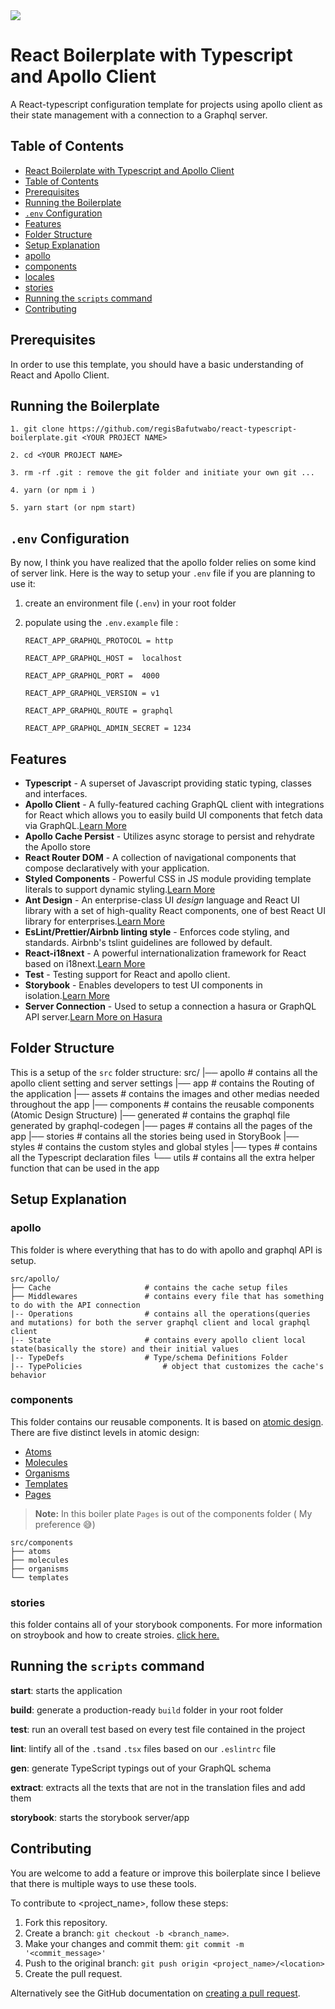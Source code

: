 <img src="https://i.ibb.co/wCr7NNT/react-apollo.png" style="text-align:center"/>

# React Boilerplate with Typescript and Apollo Client

A React-typescript configuration template for projects using apollo client as their state management with a connection to a Graphql server.

## Table of Contents

- [React Boilerplate with Typescript and Apollo Client](#react-boilerplate-with-typescript-and-apollo-client) 
- [Table of Contents](#table-of-contents) 
- [Prerequisites](#prerequisites) 
- [Running the Boilerplate](#running-the-boilerplate) 
- [`.env` Configuration](#env-configuration) 
- [Features](#features) 
- [Folder Structure](#folder-structure) 
- [Setup Explanation](#setup-explanation) 
- [apollo](#apollo) 
- [components](#components) 
- [locales](#locales) 
- [stories](#stories) 
- [Running the `scripts` command](#running-the-scripts-command) 
- [Contributing](#contributing)

<a name="Prerequisite"></a>

## Prerequisites

In order to use this template, you should have a basic understanding of React and Apollo Client.

<a name="run"></a>

## Running the Boilerplate

    1. git clone https://github.com/regisBafutwabo/react-typescript-boilerplate.git <YOUR PROJECT NAME>

    2. cd <YOUR PROJECT NAME>

    3. rm -rf .git : remove the git folder and initiate your own git ...

    4. yarn (or npm i )

    5. yarn start (or npm start)

<a name="env"></a>

## `.env` Configuration

By now, I think you have realized that the apollo folder relies on some kind of server link. Here is the way to setup your `.env` file if you are planning to use it:

1.  create an environment file (`.env`) in your root folder
2.  populate using the `.env.example` file :

        REACT_APP_GRAPHQL_PROTOCOL = http

        REACT_APP_GRAPHQL_HOST =  localhost

        REACT_APP_GRAPHQL_PORT =  4000

        REACT_APP_GRAPHQL_VERSION = v1

        REACT_APP_GRAPHQL_ROUTE = graphql

        REACT_APP_GRAPHQL_ADMIN_SECRET = 1234

<a name="feat"></a>

## Features

-   **Typescript** - A superset of Javascript providing static typing, classes and interfaces.
-   **Apollo Client** - A fully-featured caching GraphQL client with integrations for React which allows you to easily build UI components that fetch data via GraphQL.[Learn More](https://www.apollographql.com/docs/react/)
-   **Apollo Cache Persist** - Utilizes async storage to persist and rehydrate the Apollo store
-   **React Router DOM** - A collection of navigational components that compose declaratively with your application.
-   **Styled Components** - Powerful CSS in JS module providing template literals to support dynamic styling.[Learn More](https://styled-components.com/)
-   **Ant Design** - An enterprise-class UI _design_ language and React UI library with a set of high-quality React components, one of best React UI library for enterprises.[Learn More](https://ant.design/)
-   **EsLint/Prettier/Airbnb linting style** - Enforces code styling, and standards. Airbnb's tslint guidelines are followed by default.
-   **React-i18next** - A powerful internationalization framework for React based on i18next.[Learn More](https://react.i18next.com/)
-   **Test** - Testing support for React and apollo client.
-   **Storybook** - Enables developers to test UI components in isolation.[Learn More](https://storybook.js.org/)
-   **Server Connection** - Used to setup a connection a hasura or GraphQL API server.[Learn More on Hasura](https://hasura.io/)

<a name="folder"></a>

## Folder Structure

This is a setup of the `src` folder structure:
src/
|── apollo # contains all the apollo client setting and server settings
|── app # contains the Routing of the application
|── assets # contains the images and other medias needed throughout the app
|── components # contains the reusable components (Atomic Design Structure)
|── generated # contains the graphql file generated by graphql-codegen
|── pages # contains all the pages of the app
|── stories # contains all the stories being used in StoryBook
|── styles # contains the custom styles and global styles
|── types # contains all the Typescript declaration files
└── utils # contains all the extra helper function that can be used in the app
<a name="explain"></a>

## Setup Explanation

<a name="apollo"></a>

### apollo

This folder is where everything that has to do with apollo and graphql API is setup.

    src/apollo/
    ├── Cache                     # contains the cache setup files
    ├── Middlewares               # contains every file that has something to do with the API connection
    |-- Operations				  # contains all the operations(queries and mutations) for both the server graphql client and local graphql client
    |-- State                     # contains every apollo client local state(basically the store) and their initial values
    |-- TypeDefs 				  # Type/schema Definitions Folder
    |-- TypePolicies				  # object that customizes the cache's behavior

<a name="components"></a>

### components

This folder contains our reusable components. It is based on [atomic design](https://bradfrost.com/blog/post/atomic-web-design/).
There are five distinct levels in atomic design:

-   [Atoms](https://bradfrost.com/blog/post/atomic-web-design/#atoms)
-   [Molecules](https://bradfrost.com/blog/post/atomic-web-design/#molecules)
-   [Organisms](https://bradfrost.com/blog/post/atomic-web-design/#organisms)
-   [Templates](https://bradfrost.com/blog/post/atomic-web-design/#templates)
-   [Pages](https://bradfrost.com/blog/post/atomic-web-design/#pages)

> **Note:** In this boiler plate `Pages` is out of the components folder ( My preference 😅)

    src/components
    ├── atoms
    ├── molecules
    ├── organisms
    └── templates


<a name="stories"></a>

### stories

this folder contains all of your storybook components. For more information on stroybook and how to create stroies. [click here.](https://storybook.js.org/docs/basics/introduction/)

<a name="scripts"></a>

## Running the `scripts` command

**start**: starts the application

**build**: generate a production-ready `build` folder in your root folder

**test**: run an overall test based on every test file contained in the project

**lint**: lintify all of the `.ts`and `.tsx` files based on our `.eslintrc` file

**gen**: generate TypeScript typings out of your GraphQL schema

**extract**: extracts all the texts that are not in the translation files and add them

**storybook**: starts the storybook server/app

<a name="contributing"></a>

## Contributing

You are welcome to add a feature or improve this boilerplate since I believe that there is multiple ways to use these tools.

To contribute to <project_name>, follow these steps:

1.  Fork this repository.
2.  Create a branch: `git checkout -b <branch_name>`.
3.  Make your changes and commit them: `git commit -m '<commit_message>'`
4.  Push to the original branch: `git push origin <project_name>/<location>`
5.  Create the pull request.

Alternatively see the GitHub documentation on [creating a pull request](https://help.github.com/en/github/collaborating-with-issues-and-pull-requests/creating-a-pull-request).
